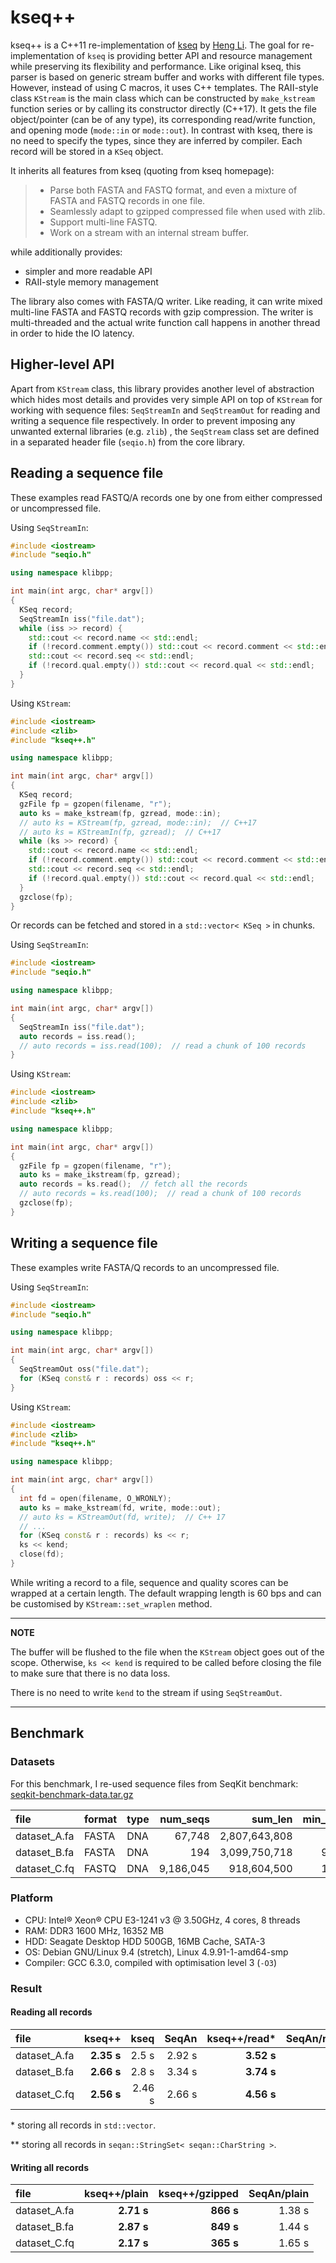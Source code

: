 kseq++
======
kseq++ is a C++11 re-implementation of [kseq](https://github.com/attractivechaos/klib/blob/master/kseq.h)
by [Heng Li](https://github.com/lh3). The goal for re-implementation of `kseq` is
providing better API and resource management while preserving its flexibility
and performance. Like original kseq, this parser is based on generic stream
buffer and works with different file types. However, instead of using C macros,
it uses C++ templates. The RAII-style class `KStream` is the main class which
can be constructed by `make_kstream` function series or by calling its
constructor directly (C++17). It gets the file object/pointer (can be of any
type), its corresponding read/write function, and opening mode (`mode::in` or
`mode::out`).  In contrast with kseq, there is no need to specify the types,
since they are inferred by compiler. Each record will be stored in a `KSeq`
object.

It inherits all features from kseq (quoting from kseq homepage):
> - Parse both FASTA and FASTQ format, and even a mixture of FASTA and FASTQ records in one file.
> - Seamlessly adapt to gzipped compressed file when used with zlib.
> - Support multi-line FASTQ.
> - Work on a stream with an internal stream buffer.

while additionally provides:
- simpler and more readable API
- RAII-style memory management

The library also comes with FASTA/Q writer. Like reading, it can write mixed
multi-line FASTA and FASTQ records with gzip compression. The writer is
multi-threaded and the actual write function call happens in another thread in
order to hide the IO latency.

Higher-level API
----------------
Apart from `KStream` class, this library provides another level of abstraction
which hides most details and provides very simple API on top of `KStream` for
working with sequence files: `SeqStreamIn` and `SeqStreamOut` for reading
and writing a sequence file respectively.  In order to prevent imposing any
unwanted external libraries (e.g. `zlib`) , the `SeqStream` class set are
defined in a separated header file (`seqio.h`) from the core library.

Reading a sequence file
-----------------------
These examples read FASTQ/A records one by one from either compressed or
uncompressed file.

Using `SeqStreamIn`:

```c++
#include <iostream>
#include "seqio.h"

using namespace klibpp;

int main(int argc, char* argv[])
{
  KSeq record;
  SeqStreamIn iss("file.dat");
  while (iss >> record) {
    std::cout << record.name << std::endl;
    if (!record.comment.empty()) std::cout << record.comment << std::endl;
    std::cout << record.seq << std::endl;
    if (!record.qual.empty()) std::cout << record.qual << std::endl;
  }
}
```

Using `KStream`:

```c++
#include <iostream>
#include <zlib>
#include "kseq++.h"

using namespace klibpp;

int main(int argc, char* argv[])
{
  KSeq record;
  gzFile fp = gzopen(filename, "r");
  auto ks = make_kstream(fp, gzread, mode::in);
  // auto ks = KStream(fp, gzread, mode::in);  // C++17
  // auto ks = KStreamIn(fp, gzread);  // C++17
  while (ks >> record) {
    std::cout << record.name << std::endl;
    if (!record.comment.empty()) std::cout << record.comment << std::endl;
    std::cout << record.seq << std::endl;
    if (!record.qual.empty()) std::cout << record.qual << std::endl;
  }
  gzclose(fp);
}
```

Or records can be fetched and stored in a `std::vector< KSeq >` in chunks.

Using `SeqStreamIn`:

```c++
#include <iostream>
#include "seqio.h"

using namespace klibpp;

int main(int argc, char* argv[])
{
  SeqStreamIn iss("file.dat");
  auto records = iss.read();
  // auto records = iss.read(100);  // read a chunk of 100 records
}
```

Using `KStream`:

```c++
#include <iostream>
#include <zlib>
#include "kseq++.h"

using namespace klibpp;

int main(int argc, char* argv[])
{
  gzFile fp = gzopen(filename, "r");
  auto ks = make_ikstream(fp, gzread);
  auto records = ks.read();  // fetch all the records
  // auto records = ks.read(100);  // read a chunk of 100 records
  gzclose(fp);
}
```

Writing a sequence file
-----------------------
These examples write FASTA/Q records to an uncompressed file.

Using `SeqStreamIn`:

```c++
#include <iostream>
#include "seqio.h"

using namespace klibpp;

int main(int argc, char* argv[])
{
  SeqStreamOut oss("file.dat");
  for (KSeq const& r : records) oss << r;
}
```

Using `KStream`:

```c++
#include <iostream>
#include <zlib>
#include "kseq++.h"

using namespace klibpp;

int main(int argc, char* argv[])
{
  int fd = open(filename, O_WRONLY);
  auto ks = make_kstream(fd, write, mode::out);
  // auto ks = KStreamOut(fd, write);  // C++ 17
  // ...
  for (KSeq const& r : records) ks << r;
  ks << kend;
  close(fd);
}
```

While writing a record to a file, sequence and quality scores can be wrapped at
a certain length. The default wrapping length is 60 bps and can be customised by
`KStream::set_wraplen` method.

---
**NOTE**

The buffer will be flushed to the file when the `KStream` object goes out of the
scope. Otherwise, `ks << kend` is required to be called before closing the file
to make sure that there is no data loss.

There is no need to write `kend` to the stream if using `SeqStreamOut`.

---

Benchmark
---------
### Datasets
For this benchmark, I re-used sequence files from SeqKit benchmark:
[seqkit-benchmark-data.tar.gz](http://app.shenwei.me/data/seqkit/seqkit-benchmark-data.tar.gz)

| file         | format | type |  num_seqs |       sum_len | min_len |      avg_len |     max_len |
| :----------- | :----- | :--- | --------: | ------------: | ------: | -----------: | ----------: |
| dataset_A.fa | FASTA  | DNA  |    67,748 | 2,807,643,808 |      56 |     41,442.5 |   5,976,145 |
| dataset_B.fa | FASTA  | DNA  |       194 | 3,099,750,718 |     970 | 15,978,096.5 | 248,956,422 |
| dataset_C.fq | FASTQ  | DNA  | 9,186,045 |   918,604,500 |     100 |          100 |         100 |

### Platform

- CPU: Intel&reg; Xeon&reg; CPU E3-1241 v3 @ 3.50GHz, 4 cores, 8 threads
- RAM: DDR3 1600 MHz, 16352 MB
- HDD: Seagate Desktop HDD 500GB, 16MB Cache, SATA-3
- OS: Debian GNU/Linux 9.4 (stretch), Linux 4.9.91-1-amd64-smp
- Compiler: GCC 6.3.0, compiled with optimisation level 3 (`-O3`)

### Result

#### Reading all records

| file         |     kseq++ |   kseq |  SeqAn | kseq++/read\* | SeqAn/readRecords\*\* |
| :----------- | ---------: | -----: | -----: | ------------: | --------------------: |
| dataset_A.fa | **2.35 s** |  2.5 s | 2.92 s |    **3.52 s** |                4.94 s |
| dataset_B.fa | **2.66 s** |  2.8 s | 3.34 s |    **3.74 s** |                9.82 s |
| dataset_C.fq | **2.56 s** | 2.46 s | 2.66 s |    **4.56 s** |                11.8 s |

\* storing all records in `std::vector`.

\*\* storing all records in `seqan::StringSet< seqan::CharString >`.

#### Writing all records

| file         | kseq++/plain | kseq++/gzipped |  SeqAn/plain |
| :----------- | -----------: | -------------: | -----------: |
| dataset_A.fa |   **2.71 s** |      **866 s** |       1.38 s |
| dataset_B.fa |   **2.87 s** |      **849 s** |       1.44 s |
| dataset_C.fq |   **2.17 s** |      **365 s** |       1.65 s |
